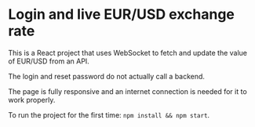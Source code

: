 # Login and live EUR/USD exchange rate

This is a React project that uses WebSocket to fetch and update the value of EUR/USD from an API.

The login and reset password do not actually call a backend.

The page is fully responsive and an internet connection is needed for it to work properly.

To run the project for the first time: `npm install && npm start`.